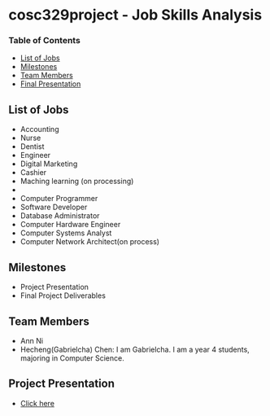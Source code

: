 # cosc329project - Job Skills Analysis

### Table of Contents 

<!--ts-->
* [List of Jobs](#List-of-Jobs)
* [Milestones](#Milestones)
* [Team Members](#Team-Members)
* [Final Presentation](#Final-Presentation)
<!--te-->

## List of Jobs

- Accounting
- Nurse
- Dentist
- Engineer
- Digital Marketing
- Cashier
- Maching learning (on processing)
- 
- Computer Programmer
- Software Developer
- Database Administrator
- Computer Hardware Engineer
- Computer Systems Analyst
- Computer Network Architect(on process)


## Milestones

- Project Presentation
- Final Project Deliverables


## Team Members

- Ann Ni
- Hecheng(Gabrielcha) Chen: I am Gabrielcha. I am a year 4 students, majoring in Computer Science.


## Project Presentation

- [Click here](https://www.youtube.com/watch?v=AiazW9A_Xes)
